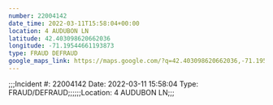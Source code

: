 ```yaml
---
number: 22004142
date_time: 2022-03-11T15:58:04+00:00
location: 4 AUDUBON LN
latitude: 42.403098620662036
longitude: -71.19544661193873
type: FRAUD DEFRAUD
google_maps_link: https://maps.google.com/?q=42.403098620662036,-71.19544661193873
---
```


;;;Incident #: 22004142  Date: 2022-03-11 15:58:04   Type: FRAUD/DEFRAUD;;;;;;Location: 4 AUDUBON LN;;;
